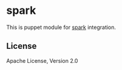 # spark

This is puppet module for [spark](http://spark-project.org) integration.



License
-------
Apache License, Version 2.0


